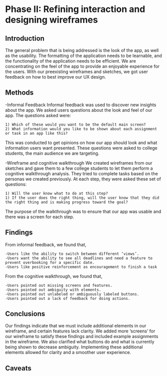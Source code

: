 # Phase II: Refining interaction and designing wireframes

## Introduction

The general problem that is being addressed is the look of the app, as well as the usability. The formatting of the application needs to be learnable, and the functionality of the application needs to be efficient. We are concentrating on the feel of the app to provide an enjoyable experience for the users. With our preexisting wireframes and sketches, we got user feedback on how to best improve our UX design.


## Methods

-Informal Feedback
Informal feedback was used to discover new insights about the app. We asked users questions 
about the look and feel of our app. The questions asked were: 
    
    1) Which of these would you want to be the default main screen? 
    2) What information would you like to be shown about each assignment or task in an app like this? 
    
This was conducted to get opinions on how our app should look and what information users want presented. These questions were asked to college students, the main audience we are targeting. 


-Wireframe and cognitive walkthrough
We created wireframes from our sketches and gave them to a few college students to let them perform a cognitive walkthrough analysis. They tried to complete tasks based on the personas we created previously. At each step, they were asked these set of questions:
    
    1) Will the user know what to do at this step?
    1) If the user does the right thing, will the user know that they did the right thing and is making progress toward the goal?
The purpose of the walkthrough was to ensure that our app was usable and there was a screen for each step.


## Findings

From informal feedback, we found that,

    -Users like the ability to switch between different ‘views’.
    -Users want the ability to see all deadlines and need a feature to prevent overbooking for a specific date.
    -Users like positive reinforcement as encouragement to finish a task
From the cognitive walkthrough, we found that,

    -Users pointed out missing screens and features.
    -Users pointed out ambiguity with elements. 
    -Users pointed out unlabeled or ambiguously labeled buttons.
    -Users pointed out a lack of feedback for doing actions. 


## Conclusions

Our findings indicate that we must include additional elements in our wireframe, and certain features lack clarity. We added more ‘screens’ for our wireframe to satisfy these findings and included example assignments in the wireframe. We also clarified what buttons do and what is currently being shown to decrease ambiguity. Implementing these additional elements allowed for clarity and a smoother user experience. 


## Caveats


